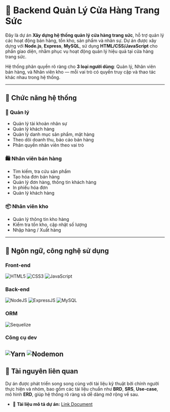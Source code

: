 # 💎 Backend Quản Lý Cửa Hàng Trang Sức

Đây là dự án **Xây dựng hệ thống quản lý cửa hàng trang sức**, hỗ trợ quản lý các hoạt động bán hàng, tồn kho, sản phẩm và nhân sự. Dự án được xây dựng với **Node.js**, **Express**, **MySQL**, sử dụng **HTML/CSS/JavaScript** cho phần giao diện, nhằm phục vụ hoạt động quản lý hiệu quả tại cửa hàng trang sức.

Hệ thống phân quyền rõ ràng cho **3 loại người dùng**: Quản lý, Nhân viên bán hàng, và Nhân viên kho — mỗi vai trò có quyền truy cập và thao tác khác nhau trong hệ thống.

---

## 🔧 Chức năng hệ thống

### 👑 Quản lý
- Quản lý tài khoản nhân sự
- Quản lý khách hàng
- Quản lý danh mục sản phẩm, mặt hàng
- Theo dõi doanh thu, báo cáo bán hàng
- Phân quyền nhân viên theo vai trò

### 🛍️ Nhân viên bán hàng
- Tìm kiếm, tra cứu sản phẩm
- Tạo hóa đơn bán hàng
- Quản lý đơn hàng, thông tin khách hàng
- In phiếu hóa đơn
- Quản lý khách hàng

### 📦 Nhân viên kho
- Quản lý thông tin kho hàng
- Kiểm tra tồn kho, cập nhật số lượng
- Nhập hàng / Xuất hàng

---

## 🚀 Ngôn ngữ, công nghệ sử dụng

### Front-end
![HTML5](https://img.shields.io/badge/HTML5-E34F26?logo=html5&logoColor=white&style=for-the-badge)
![CSS3](https://img.shields.io/badge/CSS3-1572B6?logo=css3&logoColor=white&style=for-the-badge)
![JavaScript](https://img.shields.io/badge/JavaScript-F7DF1E?logo=javascript&logoColor=black&style=for-the-badge)

### Back-end
![NodeJS](https://img.shields.io/badge/Node.js-339933?logo=nodedotjs&logoColor=white&style=for-the-badge)
![ExpressJS](https://img.shields.io/badge/Express.js-000000?logo=express&logoColor=white&style=for-the-badge)
![MySQL](https://img.shields.io/badge/MySQL-4479A1?logo=mysql&logoColor=white&style=for-the-badge)

### ORM
![Sequelize](https://img.shields.io/badge/Sequelize-52B0E7?logo=sequelize&logoColor=white&style=for-the-badge)

### Công cụ dev
![Yarn](https://img.shields.io/badge/Yarn-2C8EBB?logo=yarn&logoColor=white&style=for-the-badge)
![Nodemon](https://img.shields.io/badge/Nodemon-76D04B?logo=nodemon&logoColor=black&style=for-the-badge)
---

## 📂 Tài nguyên liên quan

Dự án được phát triển song song cùng với tài liệu kỹ thuật bởi chính người thực hiện và nhóm, bao gồm các tài liệu chuẩn như **BRD**, **SRS**, **Use-case**, mô hình **ERD**, giúp hệ thống rõ ràng và dễ dàng mở rộng về sau.
- 📄 **Tài liệu mô tả dự án:** [Link Document](https://github.com/NotASleeper/BA_JewelryStoreWEBProject.git)
